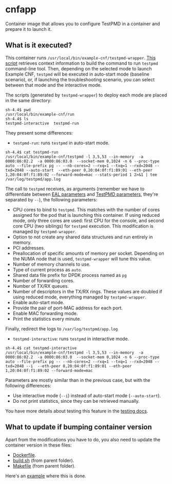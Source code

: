 # cnfapp

Container image that allows you to configure TestPMD in a container and prepare it to launch it.

## What is it executed?

This container runs `/usr/local/bin/example-cnf/testpmd-wrapper`. [This script](scripts/testpmd-wrapper) retrieves context information to build the command to run `testpmd` command-line tool. Then, depending on the selected mode to launch Example CNF, `testpmd` will be executed in auto-start mode (baseline scenario), or, if launching the troubleshooting scenario, you can select between that mode and the interactive mode.

The scripts (generated by `testpmd-wrapper`) to deploy each mode are placed in the same directory:

```
sh-4.4$ pwd
/usr/local/bin/example-cnf/run
sh-4.4$ ls
testpmd-interactive  testpmd-run
```

They present some differences:

- `testpmd-run`: runs `testpmd` in auto-start mode.

```
sh-4.4$ cat testpmd-run 
/usr/local/bin/example-cnf/testpmd -l 3,5,53 --in-memory  -a 0000:86:02.2  -a 0000:86:03.0  --socket-mem 0,1024 -n 6 --proc-type auto --file-prefix pg -- --nb-cores=2 --rxq=1 --txq=1 --rxd=2048 --txd=2048 --auto-start  --eth-peer 0,20:04:0f:f1:89:01 --eth-peer 1,20:04:0f:f1:89:02 --forward-mode=mac --stats-period 1 2>&1 | tee /var/log/testpmd/app.log
```

The call to `testpmd` receives, as arguments (remember we have to differentiate between [EAL parameters](https://doc.dpdk.org/guides/linux_gsg/linux_eal_parameters.html) and [TestPMD parameters](https://doc.dpdk.org/guides/testpmd_app_ug/run_app.html), they're separated by `--`), the following parameters:

- CPU cores to bind to `testpmd`. This matches with the number of cores assigned for the pod that is launching this container. If using reduced mode, only three cores are used: first CPU for the console, and second core CPU (two siblings) for `testpmd` execution. This modification is managed by `testpmd-wrapper`.
- Option to not create any shared data structures and run entirely in memory.
- PCI addresses.
- Preallocation of specific amounts of memory per socket. Depending on the NUMA node that is used, `testpmd-wrapper` will tune this value.
- Number of memory channels to use.
- Type of current process as `auto`.
- Shared data file prefix for DPDK process named as `pg`
- Number of forwarding cores.
- Number of TX/RX queues.
- Number of descriptors in the TX/RX rings. These values are doubled if using reduced mode, everything managed by `testpmd-wrapper`.
- Enable auto-start mode.
- Provide the pair of port-MAC address for each port.
- Enable MAC forwarding mode.
- Print the statistics every minute.

Finally, redirect the logs to `/var/log/testpmd/app.log`

- `testpmd-interactive`: runs `testpmd` in interactive mode.

```
sh-4.4$ cat testpmd-interactive 
/usr/local/bin/example-cnf/testpmd -l 3,5,53 --in-memory  -a 0000:86:02.2  -a 0000:86:03.0  --socket-mem 0,1024 -n 6 --proc-type auto --file-prefix pg -- --nb-cores=2 --rxq=1 --txq=1 --rxd=2048 --txd=2048 --i  --eth-peer 0,20:04:0f:f1:89:01 --eth-peer 1,20:04:0f:f1:89:02 --forward-mode=mac
```

Parameters are mostly similar than in the previous case, but with the following differences:

- Use interactive mode (`--i`) instead of auto-start mode (`--auto-start`).
- Do not print statistics, since they can be retrieved manually.

You have more details about testing this feature in the [testing docs](../../documentation/testing.md).

## What to update if bumping container version

Apart from the modifications you have to do, you also need to update the container version in these files:

- [Dockerfile](Dockerfile).
- [build.sh](../build.sh) (from parent folder).
- [Makefile](../Makefile) (from parent folder).

Here's an [example](https://github.com/openshift-kni/example-cnf/pull/111) where this is done.
